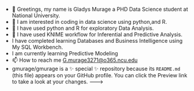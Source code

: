 - 👋 Greetings, my name is Gladys Murage a PHD Data Science student at National University.
- 👀 I am interested in coding in data science using python,and R.
- 🌱 I have used python and R  for exploratory Data Analysis.
- 💞️ I have used KNIME workflow for Inferential and Predictive Analysis.
- I have completed learning Databases and Business Intelligence using My SQL Workbench.
- I am currently learning Predictive Modeling
- 📫 How to reach me G.murage3271@o365.ncu.edu
- gmurage/gmurage is a ✨ special ✨ repository because its `README.md` (this file) appears on your GitHub profile.
You can click the Preview link to take a look at your changes.
--->
